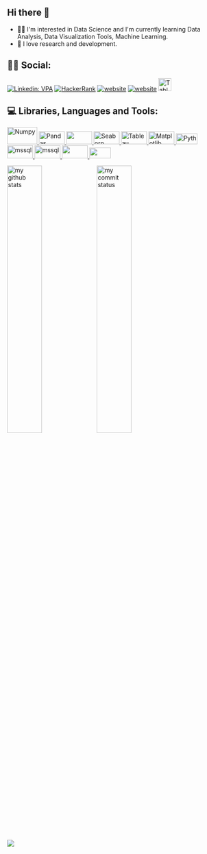  ## Hi there 👋

  - 🤸‍♀️  I'm interested in Data Science and I'm currently learning Data Analysis, Data Visualization Tools, Machine Learning.
  - 👯  I love research and development.

## 🕵️‍♀️ Social:
[![Linkedin: VPA](https://img.shields.io/badge/linkedin-%230077B5.svg?&style=for-the-badge&logo=linkedin&logoColor=white)]( https://www.linkedin.com/in/neslihan-yetik/)
[<img alt="HackerRank" src="https://img.shields.io/badge/-Hackerrank-2EC866?style=for-the-badge&logo=HackerRank&logoColor=white"/>](https://www.hackerrank.com/neslihanyetik)
[![website](https://img.shields.io/badge/%20-medium-black?&style=for-the-badge&logoColor=white)](https://medium.com/@neslihanyetik5)
[![website](https://img.shields.io/badge/gmail-f1f2f6.svg?&style=for-the-badge&logo=gmail&logoColor=red)](mailto:neslihanyetik5@gmail.com)
<a href="https://public.tableau.com/app/profile/neslihan.yetik" target="_blank"> <img src="https://www.tableau.com/sites/default/files/pages/tableaulogo_highres.png" alt="Tableau" height="30"/> </a>

## 💻 Libraries, Languages and Tools:


<a href="#" target="_blank"> <img src="https://numpy.org/doc/stable/_static/numpylogo.svg" alt="Numpy" width="70" height="40"/> </a>
<a href="#" target="_blank"> <img src="https://upload.wikimedia.org/wikipedia/commons/thumb/e/ed/Pandas_logo.svg/2560px-Pandas_logo.svg.png" alt="Pandas" width="60" height="30"/> </a>
<a href="#" target="_blank"> <img src="https://bids.berkeley.edu/sites/default/files/styles/250x140/public/projects/scipy_logo_450x254.png?itok=iYqgsiQs" width="60" height="30"/> </a>
<a href="#" target="_blank"> <img src="https://seaborn.pydata.org/_static/logo-wide-lightbg.svg" alt="Seaborn" width="60" height="30"/> </a>
<a href="#" target="_blank"> <img src="https://static.wixstatic.com/media/e16c6a_3ad31c0baa1d45e88d15b1f9ed24b576~mv2.png/v1/fit/w_400%2Ch_232%2Cal_c/file.png" alt="Tableau" width="60" height="30"/> </a>
<a href="#" target="_blank"> <img src="https://matplotlib.org/stable/_static/logo2_compressed.svg" alt="Matplotlib" width="60" height="30"/> </a>
<a href="#" target="_blank"> <img src="https://vistapointe.net/images/python-wallpaper-3.jpg" alt="Python" width="50" height="25"/> </a>
<a href="https://www.microsoft.com/en-us/sql-server" target="_blank"> <img src="https://www.svgrepo.com/show/303229/microsoft-sql-server-logo.svg" alt="mssql"  width="60" height="30"/>
<a href="#" target="_blank"> <img src="https://www.vectorlogo.zone/logos/plot_ly/plot_ly-official.svg" alt="mssql" width="60" height="30"/>
<a href="#" target="_blank"> <img src="https://aptgadget.com/wp-content/uploads/2018/10/jira-alternatives-1024x501.png" width="60" height="30"/> </a>
<a href="#" target="_blank"> <img src="https://upload.wikimedia.org/wikipedia/commons/thumb/b/b9/Slack_Technologies_Logo.svg/1280px-Slack_Technologies_Logo.svg.png" width="50" height="25"/> </a>
  

 <p align="left">
<img src="https://github-readme-stats.vercel.app/api?username=neslihanyetik&theme=white-black" alt="my github stats" width="40%"/>&nbsp;
<img src="https://github-readme-streak-stats.herokuapp.com/?user=neslihanyetik&theme=white-black" alt="my commit status" width="40%" /> </p>


![](https://komarev.com/ghpvc/?username=your-github-neslihanyetik&color=ff69b4)

<!--

![](https://komarev.com/ghpvc/?username=your-github-neslihanyetik&color=ff69b4)


**neslihanyetik/neslihanyetik** is a ✨ _special_ ✨ repository because its `README.md` (this file) appears on your GitHub profile.

![](https://komarev.com/ghpvc/?username=your-github-neslihanyetik&color=lightgrey)


Here are some ideas to get you started:

- 🔭 I’m currently working on ...
- 🌱 I’m currently learning ...
- 👯 I’m looking to collaborate on ...
- 🤔 I’m looking for help with ...
- 💬 Ask me about ...
- 📫 How to reach me: ...
- 😄 Pronouns: ...
- ⚡ Fun fact: ...
- [![Ryo-ma's github trophy](https://github-profile-trophy.vercel.app/?username=neslihanyetik&row=1)](https://github.com/ryo-ma/github-profile-trophy)

- [![Naereen's top languages](https://github-readme-stats.vercel.app/api/top-langs/?username=neslihanyetik&theme=white-black)](https://github.com/anuraghazra/github-readme-stats)

-->
